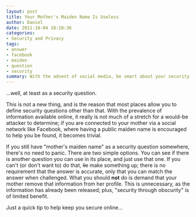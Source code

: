 ```yaml
---
layout: post
title: Your Mother's Maiden Name Is Useless
author: Daniel
date: 2011-10-04 18:10:36
categories:
- Security and Privacy
tags:
- answer
- facebook
- maiden
- question
- security
summary: With the advent of social media, be smart about your security questions and answers
---
```


...well, at least as a security question.

This is not a new thing, and is the reason that most places allow you to define security questions other than that. With the prevalence of information available online, it really is not much of a stretch for a would-be attacker to determine; if you are connected to your mother via a social network like Facebook, where having a public maiden name is encouraged to help you be found, it becomes trivial.

If you still have "mother's maiden name" as a security question somewhere, there's no need to panic. There are two simple options. You can see if there is another question you can use in its place, and just use that one. If you can't (or don't want to) do that, <del>lie</del> make something up; there is no requirement that the answer is accurate, only that you can match the answer when challenged. What you should **not** do is demand that your mother remove that information from her profile. This is unnecessary, as the information has already been released; plus, "security through obscurity" is of limited benefit.

Just a quick tip to help keep you secure online...
